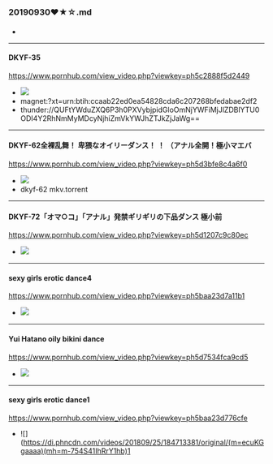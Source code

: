 ### 20190930❤★☆.md
#### 

- ![]()
---
#### DKYF-35
https://www.pornhub.com/view_video.php?viewkey=ph5c2888f5d2449
- ![](https://di.phncdn.com/videos/201812/30/199225821/original/(m=ecuKGgaaaa)(mh=MecN-9ebIOGZL03C)8.jpg)
- magnet:?xt=urn:btih:ccaab22ed0ea54828cda6c207268bfedabae2df2
- thunder://QUFtYWduZXQ6P3h0PXVybjpidGloOmNjYWFiMjJlZDBlYTU0ODI4Y2RhNmMyMDcyNjhiZmVkYWJhZTJkZjJaWg==
---
#### DKYF-62全裸乱舞！ 卑猥なオイリーダンス！ ！ （アナル全開！極小マエバ
https://www.pornhub.com/view_video.php?viewkey=ph5d3bfe8c4a6f0
- ![](https://ci.phncdn.com/videos/201907/27/237910861/original/(m=eafTGgaaaa)(mh=KeRv39DJ2cGxC1JE)10.jpg)
- dkyf-62 mkv.torrent
---
#### DKYF-72「オマ○コ」「アナル」発禁ギリギリの下品ダンス 極小前
https://www.pornhub.com/view_video.php?viewkey=ph5d1207c9c80ec
- ![](https://di.phncdn.com/videos/201906/25/231496362/original/(m=ecuKGgaaaa)(mh=DMJT5r7He-bEG9Ku)15.jpg)
---
#### sexy girls erotic dance4
https://www.pornhub.com/view_video.php?viewkey=ph5baa23d7a11b1
- ![](https://di.phncdn.com/videos/201809/25/184713481/original/(m=ecuKGgaaaa)(mh=A9l1LM8myoBJvBaT)4.jpg)
---
#### Yui Hatano oily bikini dance
https://www.pornhub.com/view_video.php?viewkey=ph5d7534fca9cd5
- ![](https://di.phncdn.com/videos/201909/08/247070471/original/(m=ecuKGgaaaa)(mh=crV5ASTaePq4TVDd)11.jpg)
---
#### sexy girls erotic dance1
https://www.pornhub.com/view_video.php?viewkey=ph5baa23d776cfe
- ![](https://di.phncdn.com/videos/201809/25/184713381/original/(m=ecuKGgaaaa)(mh=m-754S41IhRrY1hb)1
